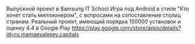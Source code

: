 Выпускной проект в Samsung IT School
Игра под Android в стиле "Кто хочет стать миллионером", с вопросами на сопоставление столиц странам.
Реальный проект, имеющий порядка 150000 установок и оценку 4.4 в Google Play
https://play.google.com/store/apps/details?id=ru.mamaevalexey.capitals
